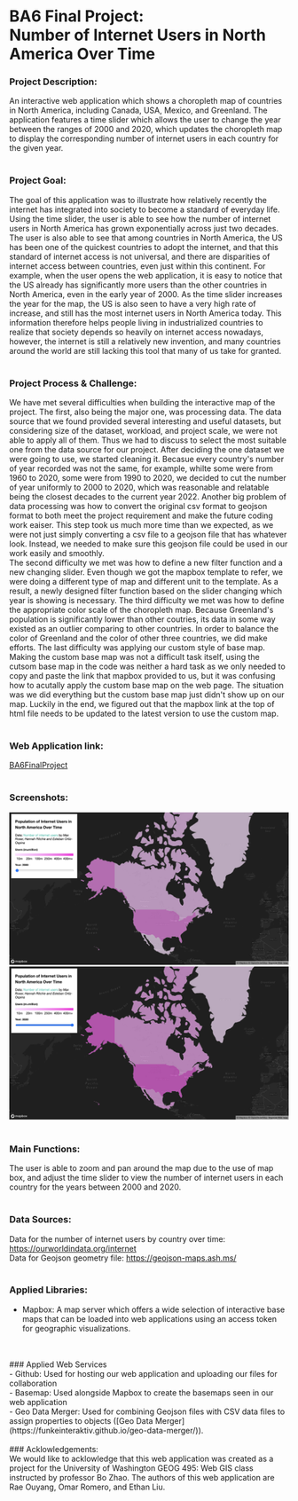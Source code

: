 # BA6 Final Project: <br> Number of Internet Users in North America Over Time

### Project Description: <br>
An interactive web application which shows a choropleth map of countries in North America, including Canada, USA, Mexico, and Greenland. The application features a time slider which allows the user to change the year between the ranges of 2000 and 2020, which updates the choropleth map to display the corresponding number of internet users in each country for the given year.
<br>
<br>
### Project Goal: <br>
The goal of this application was to illustrate how relatively recently the internet has integrated into society to become a standard of everyday life. Using the time slider, the user is able to see how the number of internet users in North America has grown exponentially across just two decades. The user is also able to see that among countries in North America, the US has been one of the quickest countries to adopt the internet, and that this standard of internet access is not universal, and there are disparities of internet access between countries, even just within this continent. For example, when the user opens the web application, it is easy to notice that the US already has significantly more users than the other countries in North America, even in the early year of 2000. As the time slider increases the year for the map, the US is also seen to have a very high rate of increase, and still has the most internet users in North America today. This information therefore helps people living in industrialized countries to realize that society depends so heavily on internet access nowadays, however, the internet is still a relatively new invention, and many countries around the world are still lacking this tool that many of us take for granted.
<br>
<br>
### Project Process & Challenge: <br>
We have met several difficulties when building the interactive map of the project. The first, also being the major one, was processing data. The data source that we found provided several interesting and useful datasets, but considering size of the dataset, workload, and project scale, we were not able to apply all of them. Thus we had to discuss to select the most suitable one from the data source for our project. After deciding the one dataset we were going to use, we started cleaning it. Becasue every country's number of year recorded was not the same, for example, whilte some were from 1960 to 2020, some were from 1990 to 2020, we decided to cut the number of year uniformly to 2000 to 2020, which was reasonable and relatable being the closest decades to the current year 2022. Another big problem of data processing was how to convert the original csv format to geojson format to both meet the project requirement and make the future coding work eaiser. This step took us much more time than we expected, as we were not just simply converting a csv file to a geojson file that has whatever look. Instead, we needed to make sure this geojson file could be used in our work easily and smoothly. <br>
The second difficulty we met was how to define a new filter function and a new changing slider. Even though we got the mapbox template to refer, we were doing a different type of map and different unit to the template. As a result, a newly designed filter function based on the slider changing which year is showing is necessary. The third difficulty we met was how to define the appropriate color scale of the choropleth map. Because Greenland's population is significantly lower than other coutries, its data in some way existed as an outlier comparing to other countries. In order to balance the color of Greenland and the color of other three countries, we did make efforts. The last difficulty was applying our custom style of base map. Making the custom base map was not a difficult task itself, using the cutsom base map in the code was neither a hard task as we only needed to copy and paste the link that mapbox provided to us, but it was confusing how to acutally apply the custom base map on the web page. The situation was we did everything but the custom base map just didn't show up on our map. Luckily in the end, we figured out that the mapbox link at the top of html file needs to be updated to the latest version to use the custom map.
<br>
<br>
### Web Application link: <br>
[BA6FinalProject](https://raeoyw.github.io/BA6FinalProject/)
<br>
<br>
### Screenshots:
![](img/2000users.png)
![](img/2020users.png)
<br>
<br>
### Main Functions: <br>
The user is able to zoom and pan around the map due to the use of map box, and adjust the time slider to view the number of internet users in each country for the years between 2000 and 2020.
<br>
<br>
### Data Sources: <br>
Data for the number of internet users by country over time: https://ourworldindata.org/internet <br>
Data for Geojson geometry file: https://geojson-maps.ash.ms/
<br>
<br>
### Applied Libraries: <br>
- Mapbox: A map server which offers a wide selection of interactive base maps that can be loaded into web applications using an access token for geographic visualizations.
<br>
<br>
### Applied Web Services <br>
- Github: Used for hosting our web application and uploading our files for collaboration
<br>
- Basemap: Used alongside Mapbox to create the basemaps seen in our web application
<br>
- Geo Data Merger: Used for combining Geojson files with CSV data files to assign properties to objects ([Geo Data Merger](https://funkeinteraktiv.github.io/geo-data-merger/)).
<br>
<br>
### Acklowledgements: <br>
We would like to acklowledge that this web application was created as a project for the University of Washington GEOG 495: Web GIS class instructed by professor Bo Zhao. The authors of this web application are Rae Ouyang, Omar Romero, and Ethan Liu.